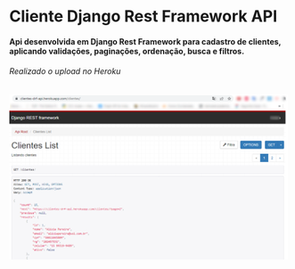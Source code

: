 # Cliente Django Rest Framework API
#### Api desenvolvida em Django Rest Framework para cadastro de clientes, aplicando validações, paginações, ordenação, busca e filtros.
###### Realizado o upload no Heroku

<img src="https://github.com/Euristenede/cliente-drf-api/blob/main/imagens/result.png" width="500">
